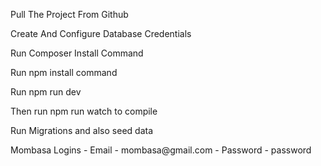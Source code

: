<p>
Pull The Project From Github
</p>
<p>Create And Configure Database Credentials</p>
<p>Run Composer Install Command</p>
<p>Run npm install command</p>
<p>Run npm run dev<p>
<p>Then run npm run watch to compile </p>
<p>Run Migrations and also seed data</p>
<p>Mombasa Logins - Email - mombasa@gmail.com - Password - password</p>

